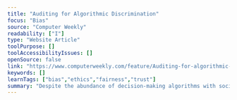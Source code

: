 ```yaml
---
title: "Auditing for Algorithmic Discrimination"
focus: "Bias"
source: "Computer Weekly"
readability: ["I"]
type: "Website Article"
toolPurpose: []
toolAccessibilityIssues: []
openSource: false
link: "https://www.computerweekly.com/feature/Auditing-for-algorithmic-discrimination"
keywords: []
learnTags: ["bias","ethics","fairness","trust"]
summary: "Despite the abundance of decision-making algorithms with social impacts, this article discusses how many companies are not conducting specific audits for bias and discrimination that can help mitigate their potentially negative consequences. "
---
```


